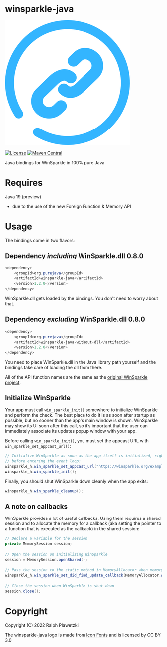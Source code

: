 # winsparkle-java
![winsparkle-java](winsparkle-java.svg)

[![License](https://img.shields.io/github/license/purejava/keepassxc-cryptomator.svg)](https://github.com/purejava/keepassxc-cryptomator/blob/master/LICENSE)
[![Maven Central](https://img.shields.io/maven-central/v/org.purejava/winsparkle-java.svg?label=Maven%20Central)](https://search.maven.org/search?q=g:%22org.purejava%22%20AND%20a:winsparkle-java*)

Java bindings for WinSparkle in 100% pure Java

# Requires
Java 19 (preview)
- due to the use of the new Foreign Function & Memory API

# Usage
The bindings come in two flavors:

## Dependency *including* WinSparkle.dll 0.8.0
```java
<dependency>
    <groupId>org.purejava</groupId>
    <artifactId>winsparkle-java</artifactId>
    <version>1.2.0</version>
</dependency>
```
WinSparkle.dll gets loaded by the bindings. You don't need to worry about that.

## Dependency *excluding* WinSparkle.dll 0.8.0
```java
<dependency>
    <groupId>org.purejava</groupId>
    <artifactId>winsparkle-java-without-dll</artifactId>
    <version>1.2.0</version>
</dependency>
```
You need to place WinSparkle.dll in the Java library path yourself and the bindings take care of loading the dll from there.

All of the API function names are the same as the [original WinSparkle project](https://github.com/vslavik/winsparkle).

## Initialize WinSparkle
Your app must call `win_sparkle_init()` somewhere to initialize WinSparkle and perform the check. The best place to do it is as soon after startup as possible, but no sooner than the app's main window is shown. WinSparkle may show its UI soon after this call, so it’s important that the user can immediately associate its updates popup window with your app.

Before calling `win_sparkle_init()`, you must set the appcast URL with `win_sparkle_set_appcast_url()`:
```java
// Initialize WinSparkle as soon as the app itself is initialized, right
// before entering the event loop:
winsparkle_h.win_sparkle_set_appcast_url("https://winsparkle.org/example/appcast.xml");
winsparkle_h.win_sparkle_init();
```

Finally, you should shut WinSparkle down cleanly when the app exits:
```java
winsparkle_h.win_sparkle_cleanup();
```

## A note on callbacks
WinSparkle provides a lot of useful callbacks. Using them requires a shared session and to allocate the memory for a callback (aka setting the pointer to a function that is executed as the callback) in the shared session:
```java
// Declare a variable for the session
private MemorySession session;

// Open the session on initializing WinSparkle
session = MemorySession.openShared();

// Pass the session to the static method in MemoryAllocator when memory for a callback is allocated
winsparkle_h.win_sparkle_set_did_find_update_callback(MemoryAllocator.ALLOCATE_CALLBACK_FOR(yourCallback, session));

// Close the session when WinSparkle is shut down
session.close();
```

# Copyright
Copyright (C) 2022 Ralph Plawetzki

The winsparkle-java logo is made from [Icon Fonts](http://www.onlinewebfonts.com/icon) and is licensed by CC BY 3.0